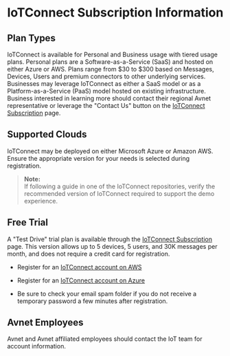 # IoTConnect Subscription Information

## Plan Types  

IoTConnect is available for Personal and Business usage with tiered usage plans.  Personal plans are a Software-as-a-Service (SaaS) and hosted on either Azure or AWS.  Plans range from $30 to $300 based on Messages, Devices, Users and premium connectors to other underlying services.  Businesses may leverage IoTConnect as either a SaaS model or as a Platform-as-a-Service (PaaS) model hosted on existing infrastructure.  Business interested in learning more should contact their regional Avnet representative or leverage the "Contact Us" button on the [IoTConnect Subscription](https://subscription.iotconnect.io/subscribe) page.


## Supported Clouds  

IoTConnect may be deployed on either Microsoft Azure or Amazon AWS.  Ensure the appropriate version for your needs is selected during registration.

> **Note:**  
> If following a guide in one of the IoTConnect repositories, verify the recommended version of IoTConnect required to support the demo experience.

## Free Trial  

A "Test Drive" trial plan is available through the [IoTConnect Subscription](https://subscription.iotconnect.io/subscribe) page.  This version allows up to 5 devices, 5 users, and 30K messages per month, and does not require a credit card for registration.

* Register for an [IoTConnect account on AWS](https://subscription.iotconnect.io/subscribe?cloud=aws)
* Register for an [IoTConnect account on Azure](https://subscription.iotconnect.io/subscribe?cloud=azure)

* Be sure to check your email spam folder if you do not receive a temporary password a few minutes after registration.

## Avnet Employees  

Avnet and Avnet affiliated employees should contact the IoT team for account information.
